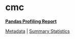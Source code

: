 # cmc

[**Pandas Profiling Report**](../docs_sources/profile/cmc.html)

[Metadata](metadata.yaml) | [Summary Statistics](summary_stats.csv)

